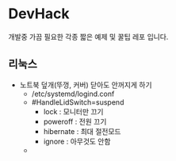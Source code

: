 # DevHack
개발중 가끔 필요한 각종 짧은 예제 및 꿀팁 레포 입니다.


## 리눅스

 
- 노트북 덮개(뚜껑, 커버) 닫아도 안꺼지게 하기
  - /etc/systemd/logind.conf
  - #HandleLidSwitch=suspend
    - lock      : 모니터만 끄기
    - poweroff  : 전원 끄기
    - hibernate : 최대 절전모드
    - ignore    : 아무것도 안함
  - 
